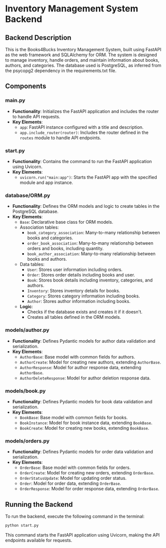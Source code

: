 # Inventory Management System Backend

## Backend Description

This is the Books4Bucks Inventory Management System, built using FastAPI as the web framework and SQLAlchemy for ORM. The system is designed to manage inventory, handle orders, and maintain information about books, authors, and categories. The database used is PostgreSQL, as inferred from the psycopg2 dependency in the requirements.txt file.

## Components

### main.py
- **Functionality**: Initializes the FastAPI application and includes the router to handle API requests.
- **Key Elements**:
  - `app`: FastAPI instance configured with a title and description.
  - `app.include_router(router)`: Includes the router defined in the `routes` module to handle API endpoints.

### start.py
- **Functionality**: Contains the command to run the FastAPI application using Uvicorn.
- **Key Elements**:
  - `uvicorn.run("main:app")`: Starts the FastAPI app with the specified module and app instance.

### database/ORM.py
- **Functionality**: Defines the ORM models and logic to create tables in the PostgreSQL database.
- **Key Elements**:
  - `Base`: Declarative base class for ORM models.
  - Association tables:
    - `book_category_association`: Many-to-many relationship between books and categories.
    - `order_book_association`: Many-to-many relationship between orders and books, including quantity.
    - `book_author_association`: Many-to-many relationship between books and authors.
  - Data tables:
    - `User`: Stores user information including orders.
    - `Order`: Stores order details including books and user.
    - `Book`: Stores book details including inventory, categories, and authors.
    - `Inventory`: Stores inventory details for books.
    - `Category`: Stores category information including books.
    - `Author`: Stores author information including books.
  - **Logic**:
    - Checks if the database exists and creates it if it doesn't.
    - Creates all tables defined in the ORM models.

### models/author.py
- **Functionality**: Defines Pydantic models for author data validation and serialization.
- **Key Elements**:
  - `AuthorBase`: Base model with common fields for authors.
  - `AuthorCreate`: Model for creating new authors, extending `AuthorBase`.
  - `AuthorResponse`: Model for author response data, extending `AuthorBase`.
  - `AuthorDeleteResponse`: Model for author deletion response data.

### models/book.py
- **Functionality**: Defines Pydantic models for book data validation and serialization.
- **Key Elements**:
  - `BookBase`: Base model with common fields for books.
  - `BookInstance`: Model for book instance data, extending `BookBase`.
  - `BookCreate`: Model for creating new books, extending `BookBase`.

### models/orders.py
- **Functionality**: Defines Pydantic models for order data validation and serialization.
- **Key Elements**:
  - `OrderBase`: Base model with common fields for orders.
  - `OrderCreate`: Model for creating new orders, extending `OrderBase`.
  - `OrderStatusUpdate`: Model for updating order status.
  - `Order`: Model for order data, extending `OrderBase`.
  - `OrderResponse`: Model for order response data, extending `OrderBase`.

## Running the Backend

To run the backend, execute the following command in the terminal:
```bash
python start.py
```

This command starts the FastAPI application using Uvicorn, making the API endpoints available for requests.
